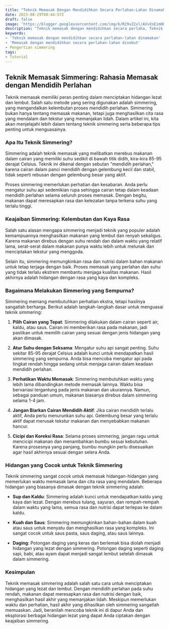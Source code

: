 ```yaml
---
title: "Teknik Memasak Dengan Mendidihkan Secara Perlahan-Lahan Dinamakan, Simmering"
date: 2023-08-29T08:44:57Z
draft: false
image: 'https://blogger.googleusercontent.com/img/b/R29vZ2xl/AVvXsEimHHXsY2fSIyXTeGX_5y479kcPmO3G_imyB6NDu3R2epjOz4_cQ5B_pn9Rfl6PCsSN7qVMsdTkFeVYh5VtvOv28hnYCozdVgm_fgXhUpLuL1mx85NIjhXyThnnU6KoxuBUDWcIfVGSSgF8yIIReozsUlxDjHfeZf01pDz1a8-WFKV0ANUj1mQMAiRDD10/s480/Teknik_Memasak_Dengan_Mendidihkan_Secara_Perlahan_Lahan_Dinamakan.jpg'
description: "Teknik memasak dengan mendidihkan secara perlaha, Teknik Memasak Dengan Mendidihkan Secara Perlahan-Lahan Dinamakan, Simmering."
keywords:
- 'Teknik memasak dengan mendidihkan secara perlahan-lahan dinamakan'
- 'Memasak dengan mendidihkan secara perlahan-lahan disebut'
- Pengertian simmering
tags:
- Tutorial
---
```


## Teknik Memasak Simmering: Rahasia Memasak dengan Mendidih Perlahan

Teknik memasak memiliki peran penting dalam menciptakan hidangan lezat dan lembut. Salah satu metode yang sering digunakan adalah simmering, yang mengandalkan kelembutan proses mendidih perlahan. Simmering bukan hanya tentang memasak makanan, tetapi juga menghasilkan cita rasa yang mendalam dan tekstur yang memanjakan lidah. Dalam artikel ini, kita akan menjelajahi lebih dalam tentang teknik simmering serta beberapa tips penting untuk menguasainya.

### Apa Itu Teknik Simmering?

Simmering adalah teknik memasak yang melibatkan merebus makanan dalam cairan yang memiliki suhu sedikit di bawah titik didih, kira-kira 85-95 derajat Celsius. Teknik ini dikenal dengan sebutan "mendidih perlahan," karena cairan dalam panci mendidih dengan gelembung kecil dan stabil, tidak seperti rebusan dengan gelembung besar yang aktif.

Proses simmering memerlukan perhatian dan kesabaran. Anda perlu mengatur suhu api sedemikian rupa sehingga cairan tetap dalam keadaan mendidih perlahan selama seluruh proses memasak. Dengan begitu, makanan dapat meresapkan rasa dan kelezatan tanpa terkena suhu yang terlalu tinggi.

### Keajaiban Simmering: Kelembutan dan Kaya Rasa

Salah satu alasan mengapa simmering menjadi teknik yang populer adalah kemampuannya menghasilkan makanan yang lembut dan renyah sekaligus. Karena makanan direbus dengan suhu rendah dan dalam waktu yang relatif lama, serat-serat dalam makanan punya waktu lebih untuk melunak dan menciptakan tekstur yang menggoda.

Selain itu, simmering memungkinkan rasa dan nutrisi dalam bahan makanan untuk tetap terjaga dengan baik. Proses memasak yang perlahan dan suhu yang tidak terlalu ekstrem membantu menjaga kualitas makanan. Hasil akhirnya adalah hidangan dengan rasa yang kaya dan kompleks.

### Bagaimana Melakukan Simmering yang Sempurna?

Simmering memang membutuhkan perhatian ekstra, tetapi hasilnya sangatlah berharga. Berikut adalah langkah-langkah dasar untuk menguasai teknik simmering:

1. **Pilih Cairan yang Tepat**: Simmering dilakukan dalam cairan seperti air, kaldu, atau saus. Cairan ini memberikan rasa pada makanan, jadi pastikan untuk memilih cairan yang sesuai dengan jenis hidangan yang akan dimasak.

2. **Atur Suhu dengan Seksama**: Mengatur suhu api sangat penting. Suhu sekitar 85-95 derajat Celsius adalah kunci untuk mendapatkan hasil simmering yang sempurna. Anda bisa mencoba mengatur api pada tingkat rendah hingga sedang untuk menjaga cairan dalam keadaan mendidih perlahan.

3. **Perhatikan Waktu Memasak**: Simmering membutuhkan waktu yang lebih lama dibandingkan metode memasak lainnya. Waktu bisa bervariasi tergantung pada jenis makanan dan ukurannya. Namun, sebagai panduan umum, makanan biasanya direbus dalam simmering selama 1-4 jam.

4. **Jangan Biarkan Cairan Mendidih Aktif**: Jika cairan mendidih terlalu aktif, Anda perlu menurunkan suhu api. Gelembung besar yang terlalu aktif dapat merusak tekstur makanan dan menyebabkan makanan hancur.

5. **Cicipi dan Koreksi Rasa**: Selama proses simmering, jangan ragu untuk mencicipi makanan dan menambahkan bumbu sesuai kebutuhan. Karena prosesnya yang panjang, bumbu mungkin perlu disesuaikan agar hasil akhirnya sesuai dengan selera Anda.

### Hidangan yang Cocok untuk Teknik Simmering

Teknik simmering sangat cocok untuk memasak hidangan-hidangan yang memerlukan waktu memasak lama dan cita rasa yang mendalam. Beberapa hidangan yang biasanya dimasak dengan teknik simmering adalah:

- **Sup dan Kaldu**: Simmering adalah kunci untuk mendapatkan kaldu yang kaya dan lezat. Dengan merebus tulang, sayuran, dan rempah-rempah dalam waktu yang lama, semua rasa dan nutrisi dapat terlepas ke dalam kaldu.

- **Kuah dan Saus**: Simmering memungkinkan bahan-bahan dalam kuah atau saus untuk menyatu dan menghasilkan rasa yang kompleks. Ini sangat cocok untuk saus pasta, saus daging, atau saus lainnya.

- **Daging**: Potongan daging yang keras dan berlemak bisa diolah menjadi hidangan yang lezat dengan simmering. Potongan daging seperti daging sapi, babi, atau ayam dapat menjadi sangat lembut setelah dimasak dalam simmering.

### Kesimpulan

Teknik memasak simmering adalah salah satu cara untuk menciptakan hidangan yang lezat dan lembut. Dengan mendidih perlahan pada suhu rendah, makanan dapat meresapkan rasa dan nutrisi dengan baik, menghasilkan hasil akhir yang memanjakan lidah. Meskipun memerlukan waktu dan perhatian, hasil akhir yang dihasilkan oleh simmering sangatlah memuaskan. Jadi, beranilah mencoba teknik ini di dapur Anda dan eksplorasi berbagai hidangan lezat yang dapat Anda ciptakan dengan keajaiban simmering.